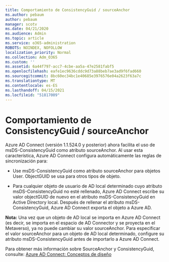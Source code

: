 ```yaml
---
title: Comportamiento de ConsistencyGuid / sourceAnchor
ms.author: pebaum
author: pebaum
manager: scotv
ms.date: 04/21/2020
ms.audience: Admin
ms.topic: article
ms.service: o365-administration
ROBOTS: NOINDEX, NOFOLLOW
localization_priority: Normal
ms.collection: Adm_O365
ms.custom: ''
ms.assetid: 6a44f797-acc7-4cbe-aa5a-47e2581fabf5
ms.openlocfilehash: eafe1ec9636cddc9d73a88beb7ae3ad9f6fad660
ms.sourcegitcommit: 8bc60ec34bc1e40685e3976576e04a2623f63a7c
ms.translationtype: MT
ms.contentlocale: es-ES
ms.lasthandoff: 04/15/2021
ms.locfileid: "51817009"
---
```

# <a name="consistencyguid--sourceanchor-behavior"></a>Comportamiento de ConsistencyGuid / sourceAnchor

Azure AD Connect (versión 1.1.524.0 y posterior) ahora facilita el uso de msDS-ConsistencyGuid como atributo sourceAnchor. Al usar esta característica, Azure AD Connect configura automáticamente las reglas de sincronización para:
  
- Use msDS-ConsistencyGuid como atributo sourceAnchor para objetos User. ObjectGUID se usa para otros tipos de objeto.
    
- Para cualquier objeto de usuario de AD local determinado cuyo atributo msDS-ConsistencyGuid no esté rellenado, Azure AD Connect escribe su valor objectGUID de nuevo en el atributo msDS-ConsistencyGuid en Active Directory local. Después de rellenar el atributo msDS-ConsistencyGuid, Azure AD Connect exporta el objeto a Azure AD.
    
 **Nota:** Una vez que un objeto de AD local se importa en Azure AD Connect (es decir, se importa en el espacio de AD Connector y se proyecta en el Metaverso), ya no puede cambiar su valor sourceAnchor. Para especificar el valor sourceAnchor para un objeto de AD local determinado, configure su atributo msDS-ConsistencyGuid antes de importarlo a Azure AD Connect. 
  
Para obtener más información sobre SourceAnchor y ConsistencyGuid, consulte: [Azure AD Connect: Conceptos de diseño](https://docs.microsoft.com/azure/active-directory/connect/active-directory-aadconnect-design-concepts)
  

